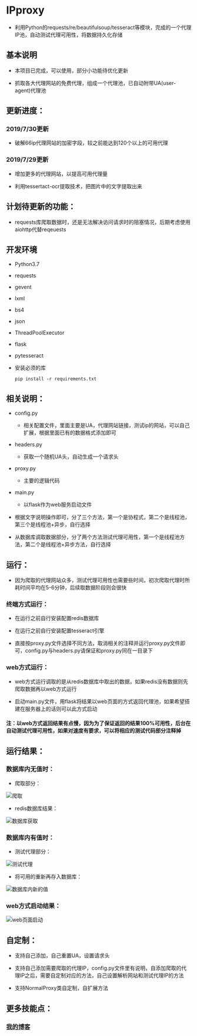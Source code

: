 # IPproxy

* 利用Python的requests/re/beautifulsoup/tesseract等模块，完成的一个代理IP池，自动测试代理可用性，将数据持久化存储


## 基本说明

* 本项目已完成，可以使用，部分小功能待优化更新

* 抓取各大代理网站的免费代理，组成一个代理池，已自动附带UA(user-agent)代理池


## 更新进度：

### 2019/7/30更新

* 破解66ip代理网站的加密字段，较之前能达到120个以上的可用代理


### 2019/7/29更新

* 增加更多的代理网站，以提高可用代理量

* 利用tessertact-ocr提取技术，把图片中的文字提取出来

## 计划待更新的功能：


* requests库爬取数据时，还是无法解决访问请求时的阻塞情况，后期考虑使用aiohttp代替reqeuests



## 开发环境

* Python3.7
* requests
* gevent
* lxml
* bs4
* json
* ThreadPoolExecutor
* flask
* pytesseract

* 安装必须的库

    ``pip install -r requirements.txt ``
    
## 相关说明：

* config.py
	+ 相关配置文件，里面主要是UA，代理网站链接，测试ip的网站，可以自己扩展，根据里面已有的数据格式添加即可
* headers.py
	+ 获取一个随机UA头，自动生成一个请求头
* proxy.py 
	+ 主要的逻辑代码
* main.py
    + 以flask作为web服务启动文件

* 根据文字说明操作即可，分了三个方法，第一个是协程式，第二个是线程池，第三个是线程池+异步，自行选择

* 从数据库调取数据部分，分了两个方法测试代理可用性，第一个是线程池方法，第二个是线程池+异步方法，自行选择

## 运行：

* 因为爬取的代理网站众多，测试代理可用性也需要些时间，初次爬取代理时所耗时间平均在5-6分钟，后续取数据阶段则会很快

### 终端方式运行：

* 在运行之前自行安装配置redis数据库

* 在运行之前自行安装配置tesseract引擎

* 直接按proxy.py文件选择不同方法，取消相关的注释并运行proxy.py文件即可，config.py与headers.py请保证和proxy.py同在一目录下

### web方式运行：

* web方式运行调取的是从redis数据库中取出的数据，如果redis没有数据则先爬取数据再以web方式运行

* 启动main.py文件，用flask将结果以web页面的方式返回代理池，如果希望搭建在服务器上的话则可以此方式启动


#### 注：以web方式返回结果有点慢，因为为了保证返回的结果100%可用性，后台在自动测试代理可用性，如果对速度有要求，可以将相应的测试代码部分注释掉


## 运行结果：

### 数据库内无值时：

* 爬取部分：

![爬取](https://raw.githubusercontent.com/Eeyhan/pictures/master/proxy5.png)


* redis数据库结果：

![数据库获取](https://raw.githubusercontent.com/Eeyhan/pictures/master/redis.png)


### 数据库内有值时：

* 测试代理部分：

![测试代理](https://raw.githubusercontent.com/Eeyhan/pictures/master/proxy3.png)

* 将可用的重新再存入数据库：

![数据库内新的值](https://raw.githubusercontent.com/Eeyhan/pictures/master/proxy4.png)


### web方式启动结果：

![web页面启动](https://raw.githubusercontent.com/Eeyhan/pictures/master/flask.png)


## 自定制：

* 支持自己添加，自己重置UA，设置请求头

* 支持自己添加需要爬取的代理IP，config.py文件里有说明，自添加爬取的代理IP之后，需要自定制对应的方法，自己设置解析网站和测试代理IP的方法

* 支持NormalProxy类自定制，自扩展方法


## 更多技能点：

### [我的博客](https://www.cnblogs.com/Eeyhan '博客')